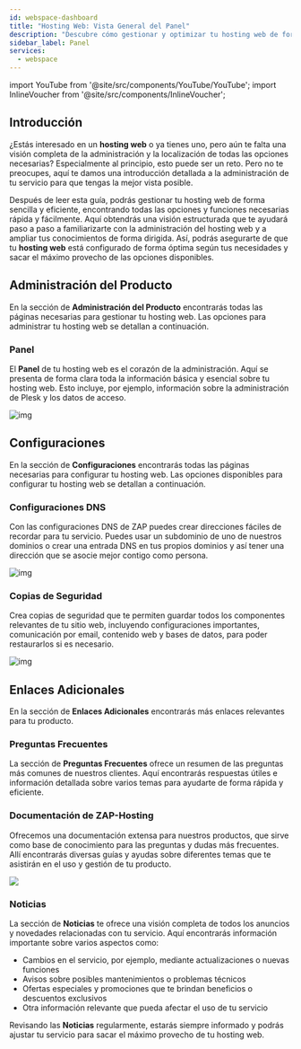 ```yaml
---
id: webspace-dashboard
title: "Hosting Web: Vista General del Panel"
description: "Descubre cómo gestionar y optimizar tu hosting web de forma eficiente con una vista clara de todas las funciones y configuraciones → Aprende más ahora"
sidebar_label: Panel
services:
  - webspace
---
```


import YouTube from '@site/src/components/YouTube/YouTube';
import InlineVoucher from '@site/src/components/InlineVoucher';

## Introducción

¿Estás interesado en un **hosting web** o ya tienes uno, pero aún te falta una visión completa de la administración y la localización de todas las opciones necesarias? Especialmente al principio, esto puede ser un reto. Pero no te preocupes, aquí te damos una introducción detallada a la administración de tu servicio para que tengas la mejor vista posible.

Después de leer esta guía, podrás gestionar tu hosting web de forma sencilla y eficiente, encontrando todas las opciones y funciones necesarias rápida y fácilmente. Aquí obtendrás una visión estructurada que te ayudará paso a paso a familiarizarte con la administración del hosting web y a ampliar tus conocimientos de forma dirigida. Así, podrás asegurarte de que tu **hosting web** está configurado de forma óptima según tus necesidades y sacar el máximo provecho de las opciones disponibles.



## Administración del Producto

En la sección de **Administración del Producto** encontrarás todas las páginas necesarias para gestionar tu hosting web. Las opciones para administrar tu hosting web se detallan a continuación.



### Panel

El **Panel** de tu hosting web es el corazón de la administración. Aquí se presenta de forma clara toda la información básica y esencial sobre tu hosting web. Esto incluye, por ejemplo, información sobre la administración de Plesk y los datos de acceso.

![img](https://screensaver01.zap-hosting.com/index.php/s/BKxsFgR9ZLjnmJT/preview)




## Configuraciones

En la sección de **Configuraciones** encontrarás todas las páginas necesarias para configurar tu hosting web. Las opciones disponibles para configurar tu hosting web se detallan a continuación.



### Configuraciones DNS

Con las configuraciones DNS de ZAP puedes crear direcciones fáciles de recordar para tu servicio. Puedes usar un subdominio de uno de nuestros dominios o crear una entrada DNS en tus propios dominios y así tener una dirección que se asocie mejor contigo como persona.

![img](https://screensaver01.zap-hosting.com/index.php/s/8qEHRxXLxwX6tcJ/preview)



### Copias de Seguridad

Crea copias de seguridad que te permiten guardar todos los componentes relevantes de tu sitio web, incluyendo configuraciones importantes, comunicación por email, contenido web y bases de datos, para poder restaurarlos si es necesario.

![img](https://screensaver01.zap-hosting.com/index.php/s/mgd3HeRqSQHfAz8/preview)



## Enlaces Adicionales
En la sección de **Enlaces Adicionales** encontrarás más enlaces relevantes para tu producto.

### Preguntas Frecuentes
La sección de **Preguntas Frecuentes** ofrece un resumen de las preguntas más comunes de nuestros clientes. Aquí encontrarás respuestas útiles e información detallada sobre varios temas para ayudarte de forma rápida y eficiente.

### Documentación de ZAP-Hosting
Ofrecemos una documentación extensa para nuestros productos, que sirve como base de conocimiento para las preguntas y dudas más frecuentes. Allí encontrarás diversas guías y ayudas sobre diferentes temas que te asistirán en el uso y gestión de tu producto.

![](https://screensaver01.zap-hosting.com/index.php/s/n48ct6aZBrNq7eT/preview)



### Noticias
La sección de **Noticias** te ofrece una visión completa de todos los anuncios y novedades relacionadas con tu servicio. Aquí encontrarás información importante sobre varios aspectos como:

- Cambios en el servicio, por ejemplo, mediante actualizaciones o nuevas funciones
- Avisos sobre posibles mantenimientos o problemas técnicos
- Ofertas especiales y promociones que te brindan beneficios o descuentos exclusivos
- Otra información relevante que pueda afectar el uso de tu servicio

Revisando las **Noticias** regularmente, estarás siempre informado y podrás ajustar tu servicio para sacar el máximo provecho de tu hosting web.

<InlineVoucher />
